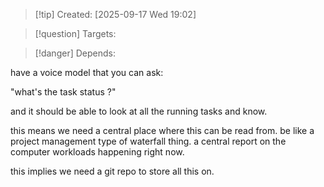 
>[!tip] Created: [2025-09-17 Wed 19:02]

>[!question] Targets: 

>[!danger] Depends: 

have a voice model that you can ask:

"what's the task status ?"

and it should be able to look at all the running tasks and know.

this means we need a central place where this can be read from.
be like a project management type of waterfall thing.
a central report on the computer workloads happening right now.

this implies we need a git repo to store all this on.